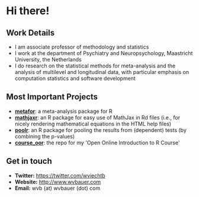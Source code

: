 # Hi there!

## Work Details

- I am associate professor of methodology and statistics
- I work at the department of Psychiatry and Neuropsychology, Maastricht University, the Netherlands
- I do research on the statistical methods for meta-analysis and the analysis of multilevel and longitudinal data, with particular emphasis on computation statistics and software development

## Most Important Projects

- [**metafor**](https://github.com/wviechtb/metafor): a meta-analysis package for R
- [**mathjaxr**](https://github.com/wviechtb/mathjaxr): an R package for easy use of MathJax in Rd files (i.e., for nicely rendering mathematical equations in the HTML help files)
- [**poolr**](https://github.com/ozancinar/poolr): an R package for pooling the results from (dependent) tests (by combining the p-values)
- [**course_oor**](https://github.com/wviechtb/course_oor): the repo for my 'Open Online Introduction to R Course'

## Get in touch

- **Twitter:** https://twitter.com/wviechtb
- **Website:** http://www.wvbauer.com
- **Email:** wvb (at) wvbauer (dot) com
